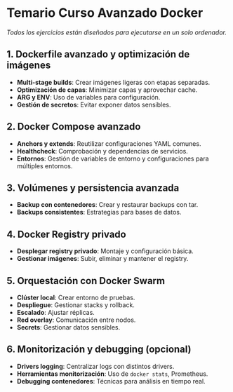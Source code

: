 # Temario Curso Avanzado Docker

_Todos los ejercicios están diseñados para ejecutarse en un solo ordenador._

## 1. Dockerfile avanzado y optimización de imágenes

- **Multi-stage builds**: Crear imágenes ligeras con etapas separadas.
- **Optimización de capas**: Minimizar capas y aprovechar cache.
- **ARG y ENV**: Uso de variables para configuración.
- **Gestión de secretos**: Evitar exponer datos sensibles.

## 2. Docker Compose avanzado

- **Anchors y extends**: Reutilizar configuraciones YAML comunes.
- **Healthcheck**: Comprobación y dependencias de servicios.
- **Entornos**: Gestión de variables de entorno y configuraciones para múltiples entornos.

## 3. Volúmenes y persistencia avanzada

- **Backup con contenedores**: Crear y restaurar backups con tar.
- **Backups consistentes**: Estrategias para bases de datos.

## 4. Docker Registry privado

- **Desplegar registry privado**: Montaje y configuración básica.
- **Gestionar imágenes**: Subir, eliminar y mantener el registry.

## 5. Orquestación con Docker Swarm

- **Clúster local**: Crear entorno de pruebas.
- **Despliegue**: Gestionar stacks y rollback.
- **Escalado**: Ajustar réplicas.
- **Red overlay**: Comunicación entre nodos.
- **Secrets**: Gestionar datos sensibles.

## 6. Monitorización y debugging (opcional)

- **Drivers logging**: Centralizar logs con distintos drivers.
- **Herramientas monitorización**: Uso de `docker stats`, Prometheus.
- **Debugging contenedores**: Técnicas para análisis en tiempo real.

